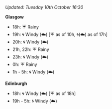 *Updated: Tuesday 10th October 16:30*

**Glasgow**

* 18h: :umbrella: Rainy
* 19h: :cyclone: Windy (:cloud:) [:umbrella: as of 10h, :cyclone:(:cloud:) as of 17h]
* 20h: :cyclone: Windy (:cloud:)
* 21h, 22h: :umbrella: Rainy
* 23h: :cyclone: Windy (:cloud:)
* 0h: :umbrella: Rainy
* 1h - 5h: :cyclone: Windy (:cloud:)

**Edinburgh**

* 18h: :cyclone: Windy (:cloud:) [:umbrella: as of 18h]
* 19h - 5h: :cyclone: Windy (:cloud:)
